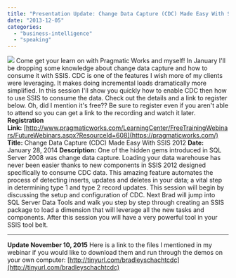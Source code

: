 ```yaml
---
title: "Presentation Update: Change Data Capture (CDC) Made Easy With SSIS 2012"
date: "2013-12-05"
categories: 
  - "business-intelligence"
  - "speaking"
---
```


![](https://images.bradleyschacht.com/wp-content/uploads/2015/10/featured-speaking.png) Come get your learn on with Pragmatic Works and myself! In January I'll be dropping some knowledge about change data capture and how to consume it with SSIS. CDC is one of the features I wish more of my clients were leveraging. It makes doing incremental loads dramatically more simplified. In this session I'll show you quickly how to enable CDC then how to use SSIS to consume the data. Check out the details and a link to register below. Oh, did I mention it's free?? Be sure to register even if you aren't able to attend so you can get a link to the recording and watch it later. **Registration Link:** [http://www.pragmaticworks.com/LearningCenter/FreeTrainingWebinars/FutureWebinars.aspx?ResourceId=608](https://pragmaticworks.com/) **Title:** Change Data Capture (CDC) Made Easy With SSIS 2012 **Date:** January 28, 2014 **Description:** One of the hidden gems introduced in SQL Server 2008 was change data capture. Loading your data warehouse has never been easier thanks to new components in SSIS 2012 designed specifically to consume CDC data. This amazing feature automates the process of detecting inserts, updates and deletes in your data; a vital step in determining type 1 and type 2 record updates. This session will begin by discussing the setup and configuration of CDC. Next Brad will jump into SQL Server Data Tools and walk you step by step through creating an SSIS package to load a dimension that will leverage all the new tasks and components. After this session you will have a very powerful tool in your SSIS tool belt.

* * *

**Update November 10, 2015** Here is a link to the files I mentioned in my webinar if you would like to download them and run through the demos on your own computer: [http://tinyurl.com/bradleyschachtcdc](http://tinyurl.com/bradleyschachtcdc)
